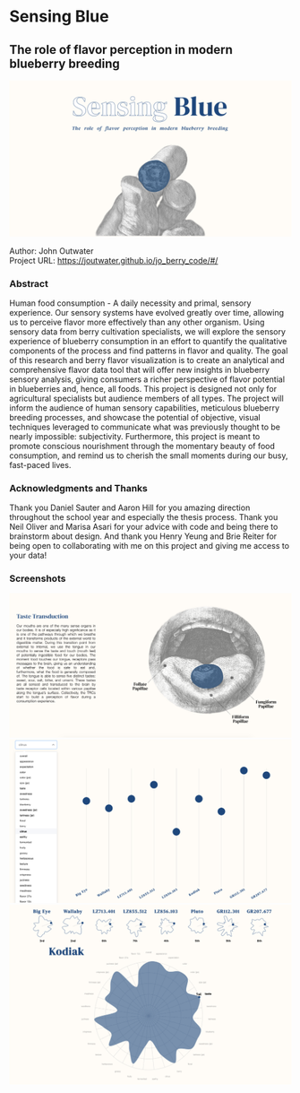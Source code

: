 # Sensing Blue
## The role of flavor perception in modern blueberry breeding

![](preview.png)

Author: John Outwater  
Project URL: https://joutwater.github.io/jo_berry_code/#/

### Abstract

Human food consumption - A daily necessity and primal, sensory experience. Our sensory systems have evolved greatly over time, allowing us to perceive flavor more effectively than any other organism. Using sensory data from berry cultivation specialists, we will explore the sensory experience of blueberry consumption in an effort to quantify the qualitative components of the process and find patterns in flavor and quality. The goal of this research and berry flavor visualization is to create an analytical and comprehensive flavor data tool that will offer new insights in blueberry sensory analysis, giving consumers a richer perspective of flavor potential in blueberries and, hence, all foods. This project is designed not only for agricultural specialists but audience members of all types. The project will inform the audience of human sensory capabilities, meticulous blueberry breeding processes, and showcase the potential of objective, visual techniques leveraged to communicate what was previously thought to be nearly impossible: subjectivity. Furthermore, this project is meant to promote conscious nourishment through the momentary beauty of food consumption, and remind us to cherish the small moments during our busy, fast-paced lives.

### Acknowledgments and Thanks
Thank you Daniel Sauter and Aaron Hill for you amazing direction throughout the school year and especially the thesis process. Thank you Neil Oliver and Marisa Asari for your advice with code and being there to brainstorm about design. And thank you Henry Yeung and Brie Reiter for being open to collaborating with me on this project and giving me access to your data!

### Screenshots
![](screenShot1.png)
![](screenShot2.png)
![](screenShot3.png)